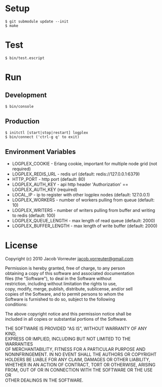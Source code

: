 # Setup

    $ git submodule update --init
    $ make

# Test

    $ bin/test.escript

# Run

## Development

    $ bin/console

## Production

    $ initctl [start|stop|restart] logplex
    $ bin/connect ('ctrl-g q' to exit)

## Environment Variables

* LOGPLEX\_COOKIE - Erlang cookie, important for multiple node grid (not required)
* LOGPLEX\_REDIS_URL - redis url (default: redis://127.0.0.1:6379)
* HTTP_PORT - http port (default: 80)
* LOGPLEX\_AUTH_KEY - api http header 'Authorization' == LOGPLEX\_AUTH\_KEY (required)
* LOCAL\_IP - ip to register with other logplex nodes (default: 127.0.0.1)
* LOGPLEX\_WORKERS - number of workers pulling from queue (default: 10)
* LOGPLEX\_WRITERS - number of writers pulling from buffer and writing to redis (default: 100)
* LOGPLEX\_QUEUE\_LENGTH - max length of read queue (default: 2000)
* LOGPLEX\_BUFFER\_LENGTH - max length of write buffer (default: 2000)

# License

Copyright (c) 2010 Jacob Vorreuter <jacob.vorreuter@gmail.com>  

Permission is hereby granted, free of charge, to any person  
obtaining a copy of this software and associated documentation  
files (the "Software"), to deal in the Software without  
restriction, including without limitation the rights to use,  
copy, modify, merge, publish, distribute, sublicense, and/or sell  
copies of the Software, and to permit persons to whom the  
Software is furnished to do so, subject to the following  
conditions:  

The above copyright notice and this permission notice shall be  
included in all copies or substantial portions of the Software.  

THE SOFTWARE IS PROVIDED "AS IS", WITHOUT WARRANTY OF ANY KIND,  
EXPRESS OR IMPLIED, INCLUDING BUT NOT LIMITED TO THE WARRANTIES  
OF MERCHANTABILITY, FITNESS FOR A PARTICULAR PURPOSE AND  
NONINFRINGEMENT. IN NO EVENT SHALL THE AUTHORS OR COPYRIGHT  
HOLDERS BE LIABLE FOR ANY CLAIM, DAMAGES OR OTHER LIABILITY,  
WHETHER IN AN ACTION OF CONTRACT, TORT OR OTHERWISE, ARISING  
FROM, OUT OF OR IN CONNECTION WITH THE SOFTWARE OR THE USE OR  
OTHER DEALINGS IN THE SOFTWARE.  